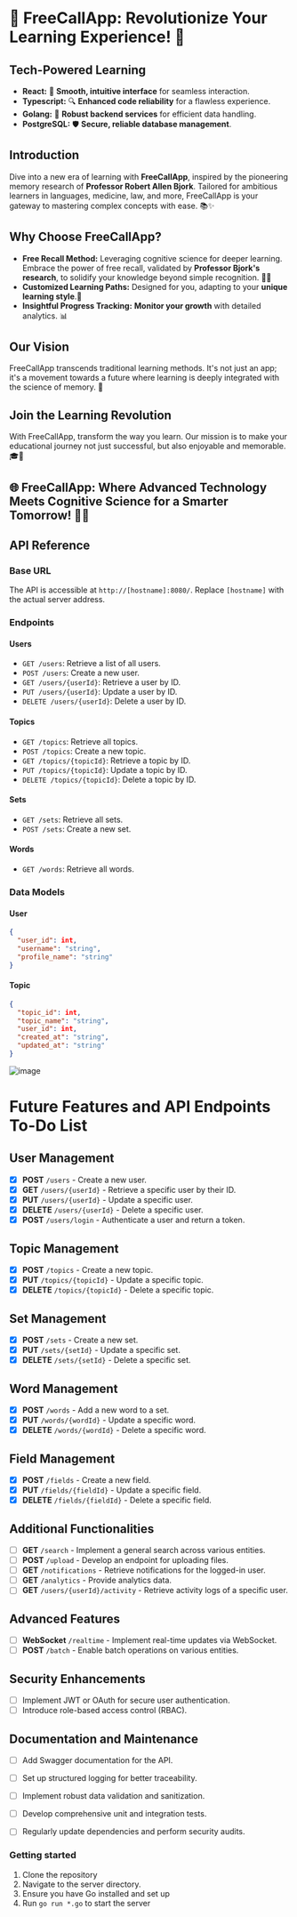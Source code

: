 # 🚀 FreeCallApp: Revolutionize Your Learning Experience! 🧠

## Tech-Powered Learning

- **React:** 🌟 **Smooth, intuitive interface** for seamless interaction.
- **Typescript:** 🔍 **Enhanced code reliability** for a flawless experience.
- **Golang:** 💪 **Robust backend services** for efficient data handling.
- **PostgreSQL:** 🛡️ **Secure, reliable database management**.

## Introduction

Dive into a new era of learning with **FreeCallApp**, inspired by the pioneering memory research of **Professor Robert Allen Bjork**. Tailored for ambitious learners in languages, medicine, law, and more, FreeCallApp is your gateway to mastering complex concepts with ease. 📚✨

## Why Choose FreeCallApp?

- **Free Recall Method:** Leveraging cognitive science for deeper learning. Embrace the power of free recall, validated by **Professor Bjork's research**, to solidify your knowledge beyond simple recognition. 🧠💡
- **Customized Learning Paths:** Designed for you, adapting to your **unique learning style**.🌈
- **Insightful Progress Tracking:** **Monitor your growth** with detailed analytics. 📊

## Our Vision

FreeCallApp transcends traditional learning methods. It's not just an app; it's a movement towards a future where learning is deeply integrated with the science of memory. 🌟

## Join the Learning Revolution

With FreeCallApp, transform the way you learn. Our mission is to make your educational journey not just successful, but also enjoyable and memorable. 🎓🌟

## 🌐 FreeCallApp: Where Advanced Technology Meets Cognitive Science for a Smarter Tomorrow! 🚀🧠

## API Reference

### Base URL

The API is accessible at `http://[hostname]:8080/`. Replace `[hostname]` with the actual server address.

### Endpoints

#### Users
- `GET /users`: Retrieve a list of all users.
- `POST /users`: Create a new user.
- `GET /users/{userId}`: Retrieve a user by ID.
- `PUT /users/{userId}`: Update a user by ID.
- `DELETE /users/{userId}`: Delete a user by ID.

#### Topics
- `GET /topics`: Retrieve all topics.
- `POST /topics`: Create a new topic.
- `GET /topics/{topicId}`: Retrieve a topic by ID.
- `PUT /topics/{topicId}`: Update a topic by ID.
- `DELETE /topics/{topicId}`: Delete a topic by ID.

#### Sets
- `GET /sets`: Retrieve all sets.
- `POST /sets`: Create a new set.


#### Words

- `GET /words`: Retrieve all words.

### Data Models

#### User
```json
{
  "user_id": int,
  "username": "string",
  "profile_name": "string"
}
```

#### Topic
``` json
{
  "topic_id": int,
  "topic_name": "string",
  "user_id": int,
  "created_at": "string",
  "updated_at": "string"
}
```
![image](https://github.com/kryptokazz/FreeCallApp/assets/92654627/a59b2a88-f8b7-4511-a6c3-5449c623f934)

# Future Features and API Endpoints To-Do List

## User Management
- [x] **POST** `/users` - Create a new user.
- [x] **GET** `/users/{userId}` - Retrieve a specific user by their ID.
- [x] **PUT** `/users/{userId}` - Update a specific user.
- [x] **DELETE** `/users/{userId}` - Delete a specific user.
- [x] **POST** `/users/login` - Authenticate a user and return a token.

## Topic Management
- [x] **POST** `/topics` - Create a new topic.
- [x] **PUT** `/topics/{topicId}` - Update a specific topic.
- [x] **DELETE** `/topics/{topicId}` - Delete a specific topic.

## Set Management
- [x] **POST** `/sets` - Create a new set.
- [x] **PUT** `/sets/{setId}` - Update a specific set.
- [x] **DELETE** `/sets/{setId}` - Delete a specific set.

## Word Management
- [x] **POST** `/words` - Add a new word to a set.
- [x] **PUT** `/words/{wordId}` - Update a specific word.
- [x] **DELETE** `/words/{wordId}` - Delete a specific word.

## Field Management
- [x] **POST** `/fields` - Create a new field.
- [x] **PUT** `/fields/{fieldId}` - Update a specific field.
- [x] **DELETE** `/fields/{fieldId}` - Delete a specific field.

## Additional Functionalities
- [ ] **GET** `/search` - Implement a general search across various entities.
- [ ] **POST** `/upload` - Develop an endpoint for uploading files.
- [ ] **GET** `/notifications` - Retrieve notifications for the logged-in user.
- [ ] **GET** `/analytics` - Provide analytics data.
- [ ] **GET** `/users/{userId}/activity` - Retrieve activity logs of a specific user.

## Advanced Features
- [ ] **WebSocket** `/realtime` - Implement real-time updates via WebSocket.
- [ ] **POST** `/batch` - Enable batch operations on various entities.

## Security Enhancements
- [ ] Implement JWT or OAuth for secure user authentication.
- [ ] Introduce role-based access control (RBAC).

## Documentation and Maintenance
- [ ] Add Swagger documentation for the API.
- [ ] Set up structured logging for better traceability.
- [ ] Implement robust data validation and sanitization.
- [ ] Develop comprehensive unit and integration tests.
- [ ] Regularly update dependencies and perform security audits.



### Getting started

1. Clone the repository 
2. Navigate to the server directory.
3. Ensure you have Go installed and set up
4. Run `go run *.go` to start the server




